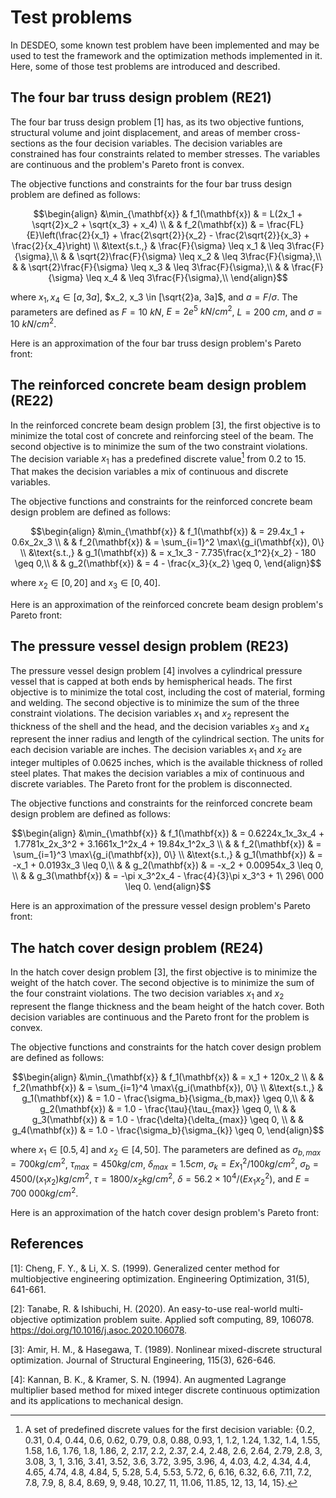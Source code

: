 # Test problems

In DESDEO, some known test problem have been implemented and may be used to test the framework and the optimization methods implemented in it.
Here, some of those test problems are introduced and described.

## The four bar truss design problem (RE21)

The four bar truss design problem [1] has, as its two objective funtions, structural volume and joint displacement, and areas of member cross-sections as the four decision variables. The decision variables are constrained has four constraints related to member stresses. The variables are continuous and the problem's Pareto front is convex.

The objective functions and constraints for the four bar truss design problem are defined as follows:

$$\begin{align}
    &\min_{\mathbf{x}} & f_1(\mathbf{x}) & = L(2x_1 + \sqrt{2}x_2 + \sqrt{x_3} + x_4) \\
    & & f_2(\mathbf{x}) & = \frac{FL}{E}\left(\frac{2}{x_1} + \frac{2\sqrt{2}}{x_2}
    - \frac{2\sqrt{2}}{x_3} + \frac{2}{x_4}\right) \\
    &\text{s.t.,}   & \frac{F}{\sigma} \leq x_1 & \leq 3\frac{F}{\sigma},\\
    & & \sqrt{2}\frac{F}{\sigma} \leq x_2 & \leq 3\frac{F}{\sigma},\\
    & & \sqrt{2}\frac{F}{\sigma} \leq x_3 & \leq 3\frac{F}{\sigma},\\
    & & \frac{F}{\sigma} \leq x_4 & \leq 3\frac{F}{\sigma},\\
\end{align}$$

where $x_1, x_4 \in [a, 3a]$, $x_2, x_3 \in [\sqrt{2}a, 3a]$, and $a = F/\sigma$. The parameters are defined as $F = 10$ $kN$, $E = 2e^5$ $kN/cm^2$, $L = 200$ $cm$, and $\sigma = 10$ $kN/cm^2$.

Here is an approximation of the four bar truss design problem's Pareto front:

## The reinforced concrete beam design problem (RE22)

In the reinforced concrete beam design problem [3], the first objective is to minimize the total cost of concrete and reinforcing steel of the beam. The second objective is to minimize the sum of the two constraint violations. The decision variable $x_1$ has a predefined discrete value[^1] from 0.2 to 15. That makes the decision variables a mix of continuous and discrete variables.

The objective functions and constraints for the reinforced concrete beam design problem are defined as follows:

$$\begin{align}
    &\min_{\mathbf{x}} & f_1(\mathbf{x}) & = 29.4x_1 + 0.6x_2x_3 \\
    & & f_2(\mathbf{x}) & = \sum_{i=1}^2 \max\{g_i(\mathbf{x}), 0\} \\
    &\text{s.t.,}   & g_1(\mathbf{x}) & = x_1x_3 - 7.735\frac{x_1^2}{x_2} - 180 \geq 0,\\
    & & g_2(\mathbf{x}) & = 4 - \frac{x_3}{x_2} \geq 0,
\end{align}$$

where $x_2 \in [0,20]$ and $x_3 \in [0,40].$

Here is an approximation of the reinforced concrete beam design problem's Pareto front:

## The pressure vessel design problem (RE23)

The pressure vessel design problem [4] involves a cylindrical pressure vessel that is capped at both ends by hemispherical heads. The first objective is to minimize the total cost, including the cost of material, forming and welding. The second objective is to minimize the sum of the three constraint violations. The decision variables $x_1$ and $x_2$ represent the thickness of the shell and the head, and the decision variables $x_3$ and $x_4$ represent the inner radius and length of the cylindrical section. The units for each decision variable are inches. The decision variables $x_1$ and $x_2$ are integer multiples of 0.0625 inches, which is the available thickness of rolled steel plates. That makes the decision variables a mix of continuous and discrete variables. The Pareto front for the problem is disconnected.

The objective functions and constraints for the reinforced concrete beam design problem are defined as follows:

$$\begin{align}
    &\min_{\mathbf{x}} & f_1(\mathbf{x}) & = 0.6224x_1x_3x_4 + 1.7781x_2x_3^2 + 3.1661x_1^2x_4 + 19.84x_1^2x_3 \\
    & & f_2(\mathbf{x}) & = \sum_{i=1}^3 \max\{g_i(\mathbf{x}), 0\} \\
    &\text{s.t.,}   & g_1(\mathbf{x}) & = -x_1 + 0.0193x_3 \leq 0,\\
    & & g_2(\mathbf{x}) & = -x_2 + 0.00954x_3 \leq 0, \\
    & & g_3(\mathbf{x}) & = -\pi x_3^2x_4 - \frac{4}{3}\pi x_3^3 + 1\ 296\ 000 \leq 0.
\end{align}$$

Here is an approximation of the pressure vessel design problem's Pareto front:

## The hatch cover design problem (RE24)

In the hatch cover design problem [3], the first objective is to minimize the weight of the hatch cover. The second objective is to minimize the sum of the four constraint violations. The two decision variables $x_1$ and $x_2$ represent the flange thickness and the beam height of the hatch cover. Both decision variables are continuous and the Pareto front for the problem is convex.

The objective functions and constraints for the hatch cover design problem are defined as follows:

$$\begin{align}
    &\min_{\mathbf{x}} & f_1(\mathbf{x}) & = x_1 + 120x_2 \\
    & & f_2(\mathbf{x}) & = \sum_{i=1}^4 \max\{g_i(\mathbf{x}), 0\} \\
    &\text{s.t.,}   & g_1(\mathbf{x}) & = 1.0 - \frac{\sigma_b}{\sigma_{b,max}} \geq 0,\\
    & & g_2(\mathbf{x}) & = 1.0 - \frac{\tau}{\tau_{max}} \geq 0, \\
    & & g_3(\mathbf{x}) & = 1.0 - \frac{\delta}{\delta_{max}} \geq 0, \\
    & & g_4(\mathbf{x}) & = 1.0 - \frac{\sigma_b}{\sigma_{k}} \geq 0,
\end{align}$$

where $x_1 \in [0.5, 4]$ and $x_2 \in [4, 50]$. The parameters are defined as $\sigma_{b,max} = 700 kg/cm^2$, $\tau_{max} = 450 kg/cm$, $\delta_{max} = 1.5 cm$, $\sigma_k = Ex_1^2/100 kg/cm^2$, $\sigma_b = 4500/(x_1x_2) kg/cm^2$, $\tau = 1800/x_2 kg/cm^2$, $\delta = 56.2 \times 10^4/(Ex_1x_2^2)$, and $E = 700\ 000 kg/cm^2$.

Here is an approximation of the hatch cover design problem's Pareto front:

## References
[1]: Cheng, F. Y., & Li, X. S. (1999). Generalized center method for multiobjective engineering optimization. Engineering Optimization, 31(5), 641-661.

[2]: Tanabe, R. & Ishibuchi, H. (2020). An easy-to-use real-world multi-objective optimization problem suite. Applied soft computing, 89, 106078. https://doi.org/10.1016/j.asoc.2020.106078.

[3]: Amir, H. M., & Hasegawa, T. (1989). Nonlinear mixed-discrete structural optimization. Journal of Structural Engineering, 115(3), 626-646.

[4]: Kannan, B. K., & Kramer, S. N. (1994). An augmented Lagrange multiplier based method for mixed integer discrete continuous optimization and its applications to mechanical design.

[^1]: A set of predefined discrete values for the first decision variable: {0.2, 0.31, 0.4, 0.44, 0.6, 0.62, 0.79, 0.8, 0.88, 0.93, 1, 1.2, 1.24, 1.32, 1.4, 1.55, 1.58, 1.6, 1.76, 1.8, 1.86, 2, 2.17, 2.2, 2.37, 2.4, 2.48, 2.6, 2.64, 2.79, 2.8, 3, 3.08, 3, 1, 3.16, 3.41, 3.52, 3.6, 3.72, 3.95, 3.96, 4, 4.03, 4.2, 4.34, 4.4, 4.65, 4.74, 4.8, 4.84, 5, 5.28, 5.4, 5.53, 5.72, 6, 6.16, 6.32, 6.6, 7.11, 7.2, 7.8, 7.9, 8, 8.4, 8.69, 9, 9.48, 10.27, 11, 11.06, 11.85, 12, 13, 14, 15}.
